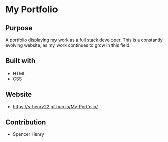 # My Portfolio

## Purpose
A portfolio displaying my work as a full stack developer.  This is a constantly evolving website, as my work continues to grow in this field.

## Built with
* HTML
* CSS

## Website
* https://s-henry22.github.io/My-Portfolio/

## Contribution
* Spencer Henry

   

